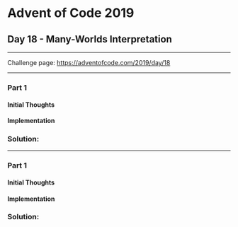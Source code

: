 # Advent of Code 2019
## Day 18 - Many-Worlds Interpretation
---
Challenge page: https://adventofcode.com/2019/day/18

---
### Part 1
#### Initial Thoughts
#### Implementation
### Solution:
---
### Part 1
#### Initial Thoughts
#### Implementation
### Solution:
